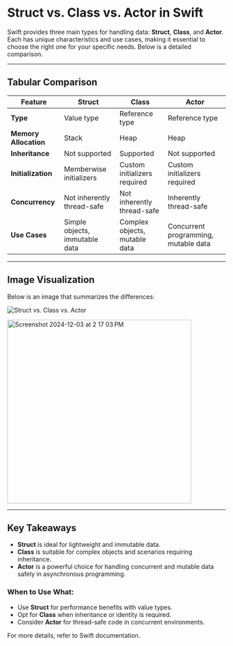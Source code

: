 
# Struct vs. Class vs. Actor in Swift

Swift provides three main types for handling data: **Struct**, **Class**, and **Actor**. Each has unique characteristics and use cases, making it essential to choose the right one for your specific needs. Below is a detailed comparison.

---

## Tabular Comparison

| Feature          | **Struct**                         | **Class**                          | **Actor**                             |
|-------------------|------------------------------------|-------------------------------------|---------------------------------------|
| **Type**         | Value type                         | Reference type                     | Reference type                        |
| **Memory Allocation** | Stack                          | Heap                                | Heap                                  |
| **Inheritance**  | Not supported                      | Supported                          | Not supported                         |
| **Initialization** | Memberwise initializers           | Custom initializers required       | Custom initializers required          |
| **Concurrency**  | Not inherently thread-safe         | Not inherently thread-safe         | Inherently thread-safe                |
| **Use Cases**    | Simple objects, immutable data     | Complex objects, mutable data      | Concurrent programming, mutable data  |

---

## Image Visualization

Below is an image that summarizes the differences:

![Struct vs. Class vs. Actor]([https://github.com/user-attachments/assets/6c6c321d-a270-4466-b727-d66102280b1a])

<img width="424" alt="Screenshot 2024-12-03 at 2 17 03 PM" src="https://github.com/user-attachments/assets/6c6c321d-a270-4466-b727-d66102280b1a">

---

## Key Takeaways

- **Struct** is ideal for lightweight and immutable data.
- **Class** is suitable for complex objects and scenarios requiring inheritance.
- **Actor** is a powerful choice for handling concurrent and mutable data safely in asynchronous programming.

### When to Use What:
- Use **Struct** for performance benefits with value types.
- Opt for **Class** when inheritance or identity is required.
- Consider **Actor** for thread-safe code in concurrent environments.

For more details, refer to Swift documentation.
